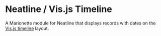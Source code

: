 # Neatline / Vis.js Timeline

A Marionette module for Neatline that displays records with dates on the [Vis.js timeline](http://visjs.org/#timeline) layout.
